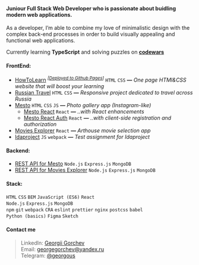 #### Juniour Full Stack Web Developer who is passionate about buidling modern web applications. 
As a developer, I’m able to combine my love of minimalistic design with the complex back-end processes in order to build visually appealing and functional web applications.

Currently learning **TypeScript** and solving puzzles on **[codewars](https://www.codewars.com/)**

#### FrontEnd:
* [HowToLearn](https://github.com/GeoGeorgeous/how-to-learn) *<sup>[[Deployed to Github Pages](https://geogeorgeous.github.io/how-to-learn/)]</sup>* `HTML` `CSS` **—** *One page HTMl&CSS website that will boost your learning*
* [Russian Travel](https://github.com/GeoGeorgeous/russian-travel) `HTML` `CSS` **—** *Responsive project dedicated to travel across Russia*
* [Mesto](https://github.com/GeoGeorgeous/mesto) `HTML` `CSS` `JS` **—** *Photo gallery app (Instagram-like)*
	- [Mesto React](https://github.com/GeoGeorgeous/mesto-react) `React` **—** *..with React enhancements*
	- [Mesto React Auth](https://github.com/GeoGeorgeous/react-mesto-auth) `React` **—** *..with client-side registration and authorization*
* [Movies Explorer](https://github.com/GeoGeorgeous/movies-explorer-frontend) `React` **—** *Arthouse movie selection app*
* [Idaproject](https://github.com/GeoGeorgeous/idaproject) `JS` `webpack` **—** *Test assignment for Idaproject*

#### Backend:
* [REST API for Mesto](https://github.com/GeoGeorgeous/express-mesto) `Node.js` `Express.js` `MongoDB`
* [REST API for Movies Explorer](https://github.com/GeoGeorgeous/movies-explorer-api) `Node.js` `Express.js` `MongoDB`

#### Stack:
`HTML` `CSS` `BEM` `JavaScript (ES6)` `React`\
`Node.js` `Express.js` `MongoDB`\
`npm` `git` `webpack` `CRA` `eslint` `prettier` `nginx` `postcss` `babel`\
`Python (basics)` `Figma` `Sketch`

#### Contact me
> LinkedIn: [Georgii Gorchev](https://www.linkedin.com/in/georgii-gorchev-605320213/)\
> Email: georgegorchev@yandex.ru\
> Telegram: [@georgous](https://t.me/georgous)

